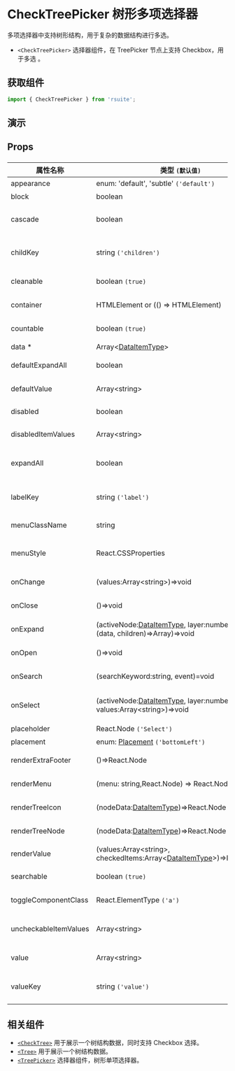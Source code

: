 # CheckTreePicker 树形多项选择器

多项选择器中支持树形结构，用于复杂的数据结构进行多选。

- `<CheckTreePicker>` 选择器组件，在 TreePicker 节点上支持 Checkbox，用于多选 。

## 获取组件

```js
import { CheckTreePicker } from 'rsuite';
```

## 演示

<!--{demo}-->

## Props

### <CheckTreePicker>

| 属性名称              | 类型 `(默认值)`                                                                            | 描述                            |
| --------------------- | ------------------------------------------------------------------------------------------ | ------------------------------- |
| appearance            | enum: 'default', 'subtle' `('default')`                                                    | 设置外观                        |
| block                 | boolean                                                                                    | 堵塞整行                        |
| cascade               | boolean                                                                                    | checktree 是否级联选择          |
| childKey              | string `('children')`                                                                      | tree 数据结构 children 属性名称 |
| cleanable             | boolean `(true)`                                                                           | 是否可以清楚                    |
| container             | HTMLElement or (() => HTMLElement)                                                         | 设置渲染的容器                  |
| countable             | boolean `(true)`                                                                           | 是否显示已选项的计数            |
| data \*               | Array&lt;[DataItemType](#types)&gt;                                                        | tree 数据                       |
| defaultExpandAll      | boolean                                                                                    | 默认展开所有节点                |
| defaultValue          | Array&lt;string&gt;                                                                        | 默认选中的值                    |
| disabled              | boolean                                                                                    | 是否禁用 Picker                 |
| disabledItemValues    | Array&lt;string&gt;                                                                        | 禁用节点列表                    |
| expandAll             | boolean                                                                                    | (受控)展示/收起所有节点         |
| labelKey              | string `('label')`                                                                         | tree 数据结构 label 属性名称    |
| menuClassName         | string                                                                                     | 选项菜单的 className            |
| menuStyle             | React.CSSProperties                                                                        | 应用于菜单 DOM 节点的 style     |
| onChange              | (values:Array&lt;string&gt;)=>void                                                         | 数据改变的回调函数              |
| onClose               | ()=>void                                                                                   | 关闭的回调函数                  |
| onExpand              | (activeNode:[DataItemType](#types), layer:number, concat:(data, children)=>Array)=>void    | 树节点展示时的回调              |
| onOpen                | ()=>void                                                                                   | 展开的回调函数                  |
| onSearch              | (searchKeyword:string, event)=void                                                         | 搜索回调函数                    |
| onSelect              | (activeNode:[DataItemType](#types), layer:number, values:Array&lt;string&gt;)=>void        | 选择树节点后的回调函数          |
| placeholder           | React.Node `('Select')`                                                                    | 占位符                          |
| placement             | enum: [Placement](#types) `('bottomLeft')`                                                 | 打开位置                        |
| renderExtraFooter     | ()=>React.Node                                                                             | 自定义页脚内容                  |
| renderMenu            | (menu: string,React.Node) => React.Node                                                    | 自定义渲染菜单                  |
| renderTreeIcon        | (nodeData:[DataItemType](#types))=>React.Node                                              | 自定义渲染 图标                 |
| renderTreeNode        | (nodeData:[DataItemType](#types))=>React.Node                                              | 自定义渲染 tree 节点            |
| renderValue           | (values:Array&lt;string&gt;, checkedItems:Array&lt;[DataItemType](#types)&gt;)=>React.Node | 自定义渲染 placeholder          |
| searchable            | boolean `(true)`                                                                           | 是否显示搜索框                  |
| toggleComponentClass  | React.ElementType `('a')`                                                                  | 为组件自定义元素类型            |
| uncheckableItemValues | Array&lt;string&gt;                                                                        | 设置不显示复选框的选项值        |
| value                 | Array&lt;string&gt;                                                                        | 当前选中的值                    |
| valueKey              | string `('value')`                                                                         | tree 数据结构 value 属性名称    |


## 相关组件

- [`<CheckTree>`](./check-tree) 用于展示一个树结构数据，同时支持 Checkbox 选择。
- [`<Tree>`](./tree) 用于展示一个树结构数据。
- [`<TreePicker>`](./tree-picker) 选择器组件，树形单项选择器。
